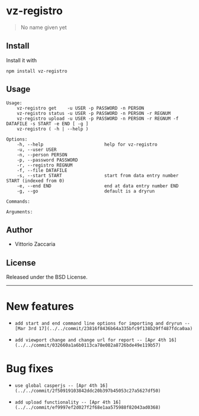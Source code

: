 # vz-registro
> No name given yet

## Install

Install it with

```
npm install vz-registro
```
## Usage

```
Usage:
    vz-registro get    -u USER -p PASSWORD -n PERSON
    vz-registro status -u USER -p PASSWORD -n PERSON -r REGNUM
    vz-registro upload -u USER -p PASSWORD -n PERSON -r REGNUM -f DATAFILE -s START -e END [ -g ]
    vz-registro ( -h | --help )

Options:
    -h, --help                       help for vz-registro
    -u, --user USER
    -n, --person PERSON              
    -p, --password PASSWORD
    -r, --registro REGNUM
    -f, --file DATAFILE
    -s, --start START                start from data entry number START (indexed from 0)
    -e, --end END                    end at data entry number END
    -g, --go                         default is a dryrun

Commands:

Arguments:

```

## Author

* Vittorio Zaccaria

## License
Released under the BSD License.

***



# New features

-     add start and end command line options for importing and dryrun -- [Mar 3rd 17](../../commit/23816f8436b64a335bfc9f138b29ff487fdca0aa)
-     add viewport change and change url for report -- [Apr 4th 16](../../commit/032660a1a6b0113ca78e082a8726bde49e119b57)

# Bug fixes

-     use global casperjs -- [Apr 4th 16](../../commit/2f50919103842ddc20b397b45053c27a5627df50)
-     add upload functionality -- [Apr 4th 16](../../commit/ef9997ef2d027f2f68e1aa575988f82043ad0368)
